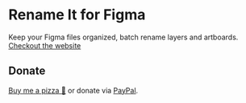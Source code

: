 # Rename It for Figma
Keep your Figma files organized, batch rename layers and artboards. [Checkout the website](https://renameit.design)

## Donate
[Buy me a pizza 🍕](https://www.buymeacoffee.com/rodi01) or donate via [PayPal](https://www.paypal.me/rodi01/5).
